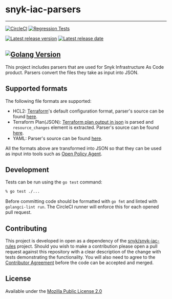 # snyk-iac-parsers
---

[![CircleCI](https://circleci.com/gh/snyk/snyk-iac-parsers/tree/main.svg?style=svg&circle-token=fc5da6b1544139b067e9d252270a60213a43e0d5)](https://circleci.com/gh/snyk/snyk-iac-parsers/tree/main)
[![Regression Tests](https://github.com/snyk/snyk-iac-parsers/actions/workflows/policies.yml/badge.svg)](https://img.shields.io/github/workflow/status/snyk/snyk-iac-parsers/Policies%20Regression%20Test?label=regression%20tests)

[![Latest release version](https://img.shields.io/github/v/release/snyk/snyk-iac-parsers)](https://github.com/snyk/snyk-iac-parsers)
[![Latest release date](https://img.shields.io/github/release-date/snyk/snyk-iac-parsers)](https://github.com/snyk/snyk-iac-rules)

[![Golang Version](https://img.shields.io/github/go-mod/go-version/snyk/snyk-iac-parsers)](https://github.com/snyk/snyk-iac-parsers)
---

This project includes parsers that are used for Snyk Infrastructure As Code product. Parsers convert the files they take as input into JSON. 

## Supported formats

The following file formats are supported:
- HCL2: [Terraform](https://www.terraform.io/)'s default configuration format, parser's source can be found [here](http://https://github.com/snyk/snyk-iac-parsers/blob/main/pkg/hcl2.go).
- Terraform Plan(JSON): [Terraform plan output in json](https://www.terraform.io/docs/internals/json-format.html) is parsed and ``resource_changes`` element is extracted. Parser's source can be found [here](https://github.com/snyk/snyk-iac-parsers/blob/main/pkg/terraform_plan.go).
- YAML: Parser's source can be found [here](https://github.com/snyk/snyk-iac-parsers/blob/main/pkg/yaml.go).

All the formats above are transformed into JSON so that they can be used as input into tools such as [Open Policy Agent](https://www.openpolicyagent.org/). 

## Development

Tests can be run using the `go test` command:

```bash
% go test ./...
```

Before committing code should be formatted with `go fmt` and linted with `golangci-lint run`. The CircleCI runner will enforce this for each opened pull request.

## Contributing

This project is developed in open as a dependency of the [snyk/snyk-iac-rules](https://github.com/snyk/snyk-iac-rules) project. Should you wish to make a contribution please open a pull request against this repository with a clear description of the change with tests demonstrating the functionality. You will also need to agree to the [Contributor Agreement](./Contributor-Agreement.md) before the code can be accepted and merged.

## License

Available under the [Mozilla Public License 2.0](./LICENSE.md)
